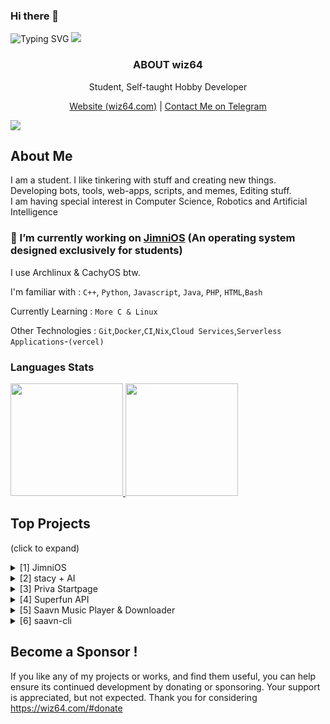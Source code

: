 ### Hi there 👋
![Typing SVG](https://readme-typing-svg.herokuapp.com?lines=Hello%2C+I+am+wiz64)
![](https://hit.yhype.me/github/profile?user_id=67432394)
<p align="center">
  <h3 align="center">ABOUT wiz64</h3>
  
  <p align="center">
    Student, Self-taught Hobby Developer
    <br />
      
  <p align="center">
      <a href="https://wiz64.com" target="_blank">
      Website (wiz64.com)</a> | <a href="https://t.me/welcomeusernotfound">Contact Me on Telegram</a> <br>
      
</p>
</p>

![](https://komarev.com/ghpvc/?username=wiz64)

## About Me
I am a student. I like tinkering with stuff and creating new things.<br>
Developing bots, tools, web-apps, scripts, and memes, Editing stuff. <br>
I am having special interest in Computer Science, Robotics and Artificial Intelligence<br>

### 🍎 I’m currently working on [JimniOS](https://github.com/jimnios) (An operating system designed exclusively for students)<br>
I use Archlinux & CachyOS btw.

I'm familiar with : `C++`, `Python`, `Javascript`, `Java`, `PHP`, `HTML`,`Bash`

Currently Learning : `More C & Linux`

Other Technologies : `Git`,`Docker`,`CI`,`Nix`,`Cloud Services`,`Serverless Applications`-`(vercel)`
<p>
   
 ### Languages Stats
  <a href="https://github.com/wiz64">
  <img height="180em" src="https://github-readme-stats-git-masterrstaa-rickstaa.vercel.app/api?username=wiz64&show_icons=true&theme=midnight-purple&include_all_commits=true&count_private=true"/> <img height="180em" src="https://github-readme-stats-git-masterrstaa-rickstaa.vercel.app/api/top-langs/?username=wiz64&layout=compact&langs_count=7&theme=midnight-purple"/></a>


  <!--img src="https://stats.milovangudelj.com/api/top-langs?username=wiz64&show_icons=true&locale=en&theme=onedark&layout=compact" alt="ptr1337" /--></p>

## Top Projects
(click to expand)
<details>
<summary>
   [1] JimniOS
 </summary>
<br>
A linux distribution build exclusively for Students, based on Archlinux.<br>
https://github.com/jimnios
</details>

<details>
<summary>
   [2] stacy + AI
 </summary>
<br>
Stacy is a little girl who can manage your everyday tasks like posting to social media, blog, channels. She can post memes on your behalf, serve you memes, music and jokes, drive away your emptyness.<br>
  <i> Stacy is now being AI powered ! Coming Soon. </i>
https://github.com/wiz64/stacy
</details>

<details>
<summary>
   [3] Priva Startpage
 </summary>
<br>A cool and simple Home/Startpage/Dashboard for you and your servers.
<br>
https://github.com/wiz64/priva-startpage
</details>

<details>
<summary>
   [4] Superfun API
 </summary>
<br>A vast, free & open collection of Jokes, Facts, Quiz, Trivia and other fun stuff from all over the internet and a free API to serve it all.
<br>
https://github.com/wiz64/superfun
</details>


<details>
<summary> [5] Saavn Music Player & Downloader</summary>
<br>
Modern, Clean & Fully Functional Music Player UI/Front-end for Saavn unofficial API <br>
https://github.com/wiz64/saavn-web-ui
</details>

<details>
<summary> 
  [6] saavn-cli
</summary>
<br>
Command Line tool to search, download MP3 songs from Saavn Library. Open-source and High Quality Music <br>
https://github.com/wiz64/saavn-cli
</details>

## Become a Sponsor ! 

If you like any of my projects or works, and find them useful, you can help ensure its continued development by donating or sponsoring. Your support is appreciated, but not expected. Thank you for considering<br>
https://wiz64.com/#donate

